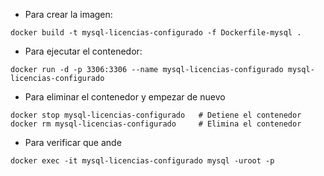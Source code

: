 - Para crear la imagen:
```console
docker build -t mysql-licencias-configurado -f Dockerfile-mysql .
```

- Para ejecutar el contenedor:
```console
docker run -d -p 3306:3306 --name mysql-licencias-configurado mysql-licencias-configurado
```

- Para eliminar el contenedor y empezar de nuevo
```
docker stop mysql-licencias-configurado   # Detiene el contenedor
docker rm mysql-licencias-configurado     # Elimina el contenedor
```

- Para verificar que ande
```console
docker exec -it mysql-licencias-configurado mysql -uroot -p
```
